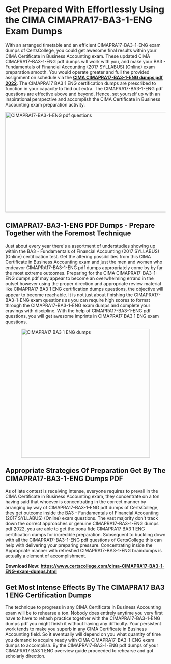 <h1><strong>Get Prepared With Effortlessly Using the CIMA CIMAPRA17-BA3-1-ENG Exam Dumps&nbsp;</strong></h1>
<p><span style="font-weight: 400;">With an arranged timetable and an efficient  CIMAPRA17-BA3-1-ENG exam dumps of CertsCollege, you could get awesome final results within your CIMA Certificate in Business Accounting exam. These updated CIMA CIMAPRA17-BA3-1-ENG pdf dumps will work with you, and make your BA3 - Fundamentals of Financial Accounting (2017 SYLLABUS) (Online) exam preparation smooth. You would operate greater and full the provided assignment on schedule via the <strong><a href="https://www.certscollege.com/cima-CIMAPRA17-BA3-1-ENG-exam-dumps.html">CIMA CIMAPRA17-BA3-1-ENG dumps pdf 2022</a></strong>. The CIMAPRA17 BA3 1 ENG certification dumps are prescribed to function in your capacity to find out extra. The  CIMAPRA17-BA3-1-ENG pdf questions are effective above and beyond. Hence, set yourself up with an inspirational perspective and accomplish the CIMA Certificate in Business Accounting exam preparation activity.&nbsp;</span></p>
<p><span style="font-weight: 400;"><img style="display: block; margin-left: auto; margin-right: auto;" src="https://i.ibb.co/CPDK3ps/Yellow-and-Blue-Initiative-Blog-Banner.png" alt="CIMAPRA17-BA3-1-ENG pdf questions" width="559" height="315" /></span></p>
<h2><strong>CIMAPRA17-BA3-1-ENG PDF Dumps - Prepare Together with the Foremost Technique</strong></h2>
<p><span style="font-weight: 400;">Just about every year there's a assortment of understudies showing up within the BA3 - Fundamentals of Financial Accounting (2017 SYLLABUS) (Online) certification test. Get the altering possibilities from this CIMA Certificate in Business Accounting exam and just the men and women who endeavor CIMAPRA17-BA3-1-ENG pdf dumps appropriately come by by far the most extreme outcomes. Preparing for the CIMA CIMAPRA17-BA3-1-ENG dumps pdf may appear to become an overwhelming errand in the outset however using the proper direction and appropriate review material like CIMAPRA17 BA3 1 ENG certification dumps questions, the objective will appear to become reachable. It is not just about finishing the CIMAPRA17-BA3-1-ENG exam questions as you can require high scores to format through the CIMAPRA17-BA3-1-ENG exam dumps and complete your cravings with discipline. With the help of CIMAPRA17-BA3-1-ENG pdf questions, you will get awesome imprints in CIMAPRA17 BA3 1 ENG exam questions.</span></p>
<p><span style="font-weight: 400;"><a href="https://tinyurl.com/y84jofrn"><img style="display: block; margin-left: auto; margin-right: auto;" src="https://i.ibb.co/9tMrhdY/Teacher-Appreciation-Invitation.png" alt="CIMAPRA17 BA3 1 ENG dumps " width="404" height="404" /></a></span></p>
<h2><strong>Appropriate Strategies Of Preparation Get By The CIMAPRA17-BA3-1-ENG Dumps PDF</strong></h2>
<p><span style="font-weight: 400;">As of late contest is receiving intense, everyone requires to prevail in the CIMA Certificate in Business Accounting exam, they concentrate on a ton having said that whoever is concentrating in the correct manner by arranging by way of CIMAPRA17-BA3-1-ENG pdf dumps of CertsCollege, they get outcome inside the BA3 - Fundamentals of Financial Accounting (2017 SYLLABUS) (Online) exam questions. The vast majority don't track down the correct approaches or genuine CIMAPRA17-BA3-1-ENG dumps pdf 2022, you are able to get the bona fide CIMAPRA17 BA3 1 ENG certification dumps for incredible preparation. Subsequent to buckling down with all the  CIMAPRA17-BA3-1-ENG pdf questions of CertsCollege this can help with delivering your preparing pressure. Concentrating inside the Appropriate manner with refreshed CIMAPRA17-BA3-1-ENG braindumps is actually a element of accomplishment.</span></p>
<p><span style="font-weight: 400;"><strong>Download Now: <a href="https://www.certscollege.com/cima-CIMAPRA17-BA3-1-ENG-exam-dumps.html">https://www.certscollege.com/cima-CIMAPRA17-BA3-1-ENG-exam-dumps.html</a></strong></span></p>
<h2><strong>Get Most Intense Effects By The CIMAPRA17 BA3 1 ENG Certification Dumps</strong></h2>
<p><span style="font-weight: 400;">The technique to progress in any CIMA Certificate in Business Accounting exam will be to rehearse a ton. Nobody does entirely anytime you very first have to have to rehash practice together with the CIMAPRA17-BA3-1-ENG dumps pdf you might finish it without having any difficulty. Your persistent work tends to make you superb in any CIMA Certificate in Business Accounting field. So it eventually will depend on you what quantity of time you demand to acquire ready with CIMA CIMAPRA17-BA3-1-ENG exam dumps to accomplish. By the CIMAPRA17-BA3-1-ENG pdf dumps of your CIMAPRA17 BA3 1 ENG overview guide proceeded to rehearse and got scholarly direction.</span></p>
